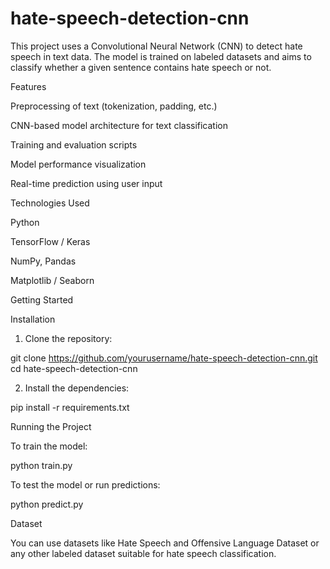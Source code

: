# hate-speech-detection-cnn
This project uses a Convolutional Neural Network (CNN) to detect hate speech in text data. The model is trained on labeled datasets and aims to classify whether a given sentence contains hate speech or not.

Features

Preprocessing of text (tokenization, padding, etc.)

CNN-based model architecture for text classification

Training and evaluation scripts

Model performance visualization

Real-time prediction using user input


Technologies Used

Python

TensorFlow / Keras

NumPy, Pandas

Matplotlib / Seaborn


Getting Started

Installation

1. Clone the repository:

git clone https://github.com/yourusername/hate-speech-detection-cnn.git
cd hate-speech-detection-cnn


2. Install the dependencies:

pip install -r requirements.txt



Running the Project

To train the model:

python train.py

To test the model or run predictions:

python predict.py

Dataset

You can use datasets like Hate Speech and Offensive Language Dataset or any other labeled dataset suitable for hate speech classification.